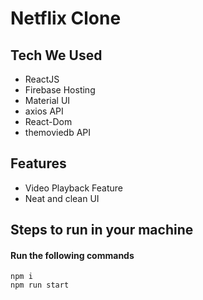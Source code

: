 
# Netflix Clone 

## Tech We Used

- ReactJS
- Firebase Hosting
- Material UI
- axios API
- React-Dom
- themoviedb API

## Features

- Video Playback Feature
- Neat and clean UI


## Steps to run in your machine

#### Run the following commands
```
npm i
npm run start
```

